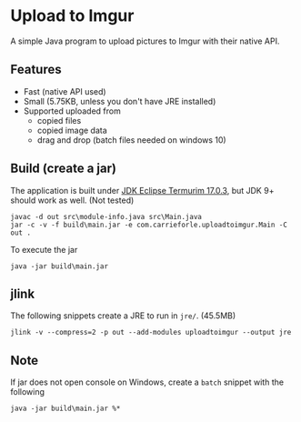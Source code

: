 # Upload to Imgur

A simple Java program to upload pictures to Imgur with their native API.

## Features

- Fast (native API used)
- Small (5.75KB, unless you don't have JRE installed)
- Supported uploaded from
    - copied files
    - copied image data
    - drag and drop (batch files needed on windows 10)

## Build (create a jar)

The application is built under [JDK Eclipse Termurim 17.0.3](https://adoptium.net/temurin/releases), but JDK 9+ should work as well. (Not tested)

    javac -d out src\module-info.java src\Main.java
    jar -c -v -f build\main.jar -e com.carrieforle.uploadtoimgur.Main -C out .

To execute the jar

    java -jar build\main.jar
    
## jlink

The following snippets create a JRE to run in `jre/`. (45.5MB)

    jlink -v --compress=2 -p out --add-modules uploadtoimgur --output jre

## Note

If jar does not open console on Windows, create a `batch` snippet with the following

    java -jar build\main.jar %*

